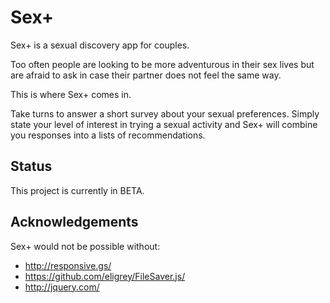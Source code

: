 # Sex+

Sex+ is a sexual discovery app for couples.

Too often people are looking to be more adventurous in their sex lives but are afraid to ask in case their partner does not feel the same way.

This is where Sex+ comes in.

Take turns to answer a short survey about your sexual preferences. Simply state your level of interest in trying a sexual activity and Sex+ will combine you responses into a lists of recommendations. 


## Status

This project is currently in BETA. 


## Acknowledgements

Sex+ would not be possible without: 
* <http://responsive.gs/>
* <https://github.com/eligrey/FileSaver.js/>
* <http://jquery.com/>
